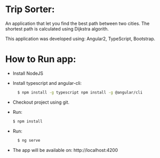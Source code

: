 # Trip Sorter:
An application that let you find the best path between two cities. The shortest path is calculated using Dijkstra algorith.

This application was developed using: Angular2, TypeScript, Bootstrap.


# How to Run app:
- Install NodeJS
- Install typescript and angular-cli: 
    ```sh
      $ npm install -g typescript npm install -g @angular/cli
    ```
- Checkout project using git.
- Run:
     ```sh
  $ npm install
    ```
- Run:
    ```sh
      $ ng serve
    ```

- The app will be available on: http://localhost:4200